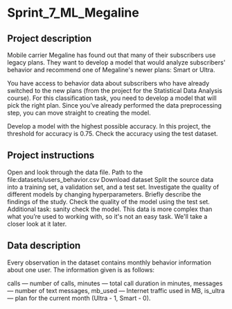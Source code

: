 # Sprint_7_ML_Megaline

## Project description
Mobile carrier Megaline has found out that many of their subscribers use legacy plans. They want to develop a model that would analyze subscribers' behavior and recommend one of Megaline's newer plans: Smart or Ultra. 

You have access to behavior data about subscribers who have already switched to the new plans (from the project for the Statistical Data Analysis course). For this classification task, you need to develop a model that will pick the right plan. Since you’ve already performed the data preprocessing step, you can move straight to creating the model.  

Develop a model with the highest possible accuracy. In this project, the threshold for accuracy is 0.75. Check the accuracy using the test dataset.  

## Project instructions
Open and look through the data file. Path to the file:datasets/users_behavior.csv Download dataset
Split the source data into a training set, a validation set, and a test set.
Investigate the quality of different models by changing hyperparameters. Briefly describe the findings of the study.
Check the quality of the model using the test set.
Additional task: sanity check the model. This data is more complex than what you’re used to working with, so it's not an easy task. We'll take a closer look at it later.

## Data description
Every observation in the dataset contains monthly behavior information about one user. The information given is as follows: 

сalls — number of calls,
minutes — total call duration in minutes,
messages — number of text messages,
mb_used — Internet traffic used in MB,
is_ultra — plan for the current month (Ultra - 1, Smart - 0).
